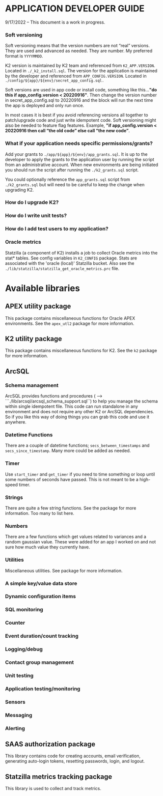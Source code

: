
# APPLICATION DEVELOPER GUIDE

9/17/2022 – This document is a work in progress.

### Soft versioning

Soft versioning means that the version numbers are not “real” versions. They are used and advanced as needed. They are number. My preferred format is ```YYYYMMDD```.

K2 version is maintained by K2 team and referenced from ```K2_APP.VERSION```. Located in ```./_k2_install.sql```.
The version for the application is maintained by the developer and referenced from ```APP_CONFIG.VERSION```. Located in ```./config/${app}/${env}/secret_app_config.sql.```

Soft versions are used in app code or install code, something like this…**"do this if app_config.version < 20220916"**. Then change the version number in secret_app_config.sql to 20220916 and the block will run the next time the app is deployed and only run once.

In most cases it is best if you avoid referencing versions all together to patch/upgrade code and just write idempotent code.
Soft versioning might also be needed to feature flag features. Example, **"if app_config.version < 20220916 then call “the old code” else call “the new code”**.

### What if your application needs specific permissions/grants?

Add your grants to ```./app/${app}/${env}/app_grants.sql```. It is up to the developer to apply the grants to the application user by running the script from an administrative account. When new environments are being initiated you should run the script after running the ```./k2_grants.sql``` script.

You could optionally reference the ```app_grants.sql``` script from ```./k2_grants.sql``` but will need to be careful to keep the change when upgrading K2.

### How do I upgrade K2?

### How do I write unit tests?

### How do I add test users to my application?

### Oracle metrics

Statzilla (a component of K2) installs a job to collect Oracle metrics into the stat* tables. See config variables in ```K2_CONFIG``` package. Stats are associated with the 'oracle (local)' Statzilla bucket. Also see the ```./lib/statzilla/statzilla_get_oracle_metrics.prc``` file.

# Available libraries

## APEX utility package

This package contains miscellaneous functions for Oracle APEX environments. See the ```apex_utl2``` package for more information.

## K2 utility package
This package contains miscellaneous functions for K2. See the ```k2``` package for more information.

## ArcSQL

### Schema  management
ArcSQL provides functions and procedures ( --> ```./lib/arcsql/arcsql_schema_support.sql``) to help you manage the schema within single idempotent file. This code can run standalone in any environment and does not require any other K2 or ArcSQL dependencies. So if you like this way of doing things you can grab this code and use it anywhere.

### Datetime Functions
There are a couple of datetime functions; ```secs_between_timestamps``` and ```secs_since_timestamp```. Many more could be added as needed. 

### Timer
Use ```start_timer``` and ```get_timer``` if you need to time something or loop until some numbers of seconds have passed. This is not meant to be a high-speed timer.

### Strings
There are quite a few string functions. See the package for more information. Too many to list here.

### Numbers 
There are a few functions which get values related to variances and a random gaussian value. These were added for an app I worked on and not sure how much value they currently have.

### Utilities
Miscellaneous utilities. See package for more information.

### A simple key/value data store
### Dynamic configuration items
### SQL monitoring
### Counter
### Event duration/count tracking
### Logging/debug
### Contact group management
### Unit testing
### Application testing/monitoring 
### Sensors
### Messaging
### Alerting

## SAAS authorization package

This library contains code for creating accounts, email verification, generating auto-login tokens, resetting passwords, login, and logout. 

## Statzilla metrics tracking package

This library is used to collect and track metrics.
